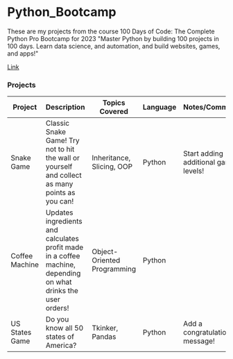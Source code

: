 
# Python_Bootcamp
These are my projects from the course 100 Days of Code: The Complete Python Pro Bootcamp for 2023
"Master Python by building 100 projects in 100 days. Learn data science, and automation, and build websites, games, and apps!"

<a href = "https://www.udemy.com/course/100-days-of-code/">Link</a>
### Projects
| Project  | Description       | Topics Covered                 | Language | Notes/Comments        |
|--------------|------------|--------------------------------|----------|-----------------------|
| Snake Game    | Classic Snake Game! Try not to hit the wall or yourself and collect as many points as you can! | Inheritance, Slicing, OOP      | Python | Start adding additional game levels!       |
| Coffee Machine    | Updates ingredients and calculates profit made in a coffee machine, depending on what drinks the user orders! | Object-Oriented Programming                | Python   |  |
| US States Game    | Do you know all 50 states of America? | Tkinker, Pandas            | Python   | Add a congratulations message! |


